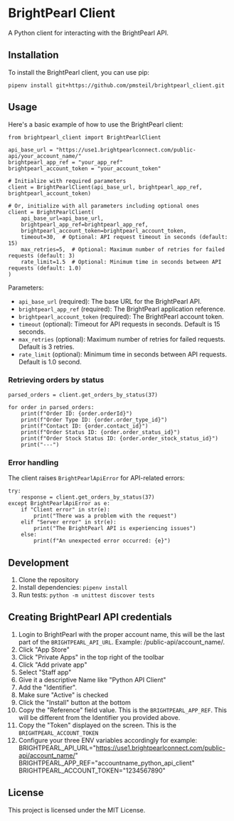 # BrightPearl Client

A Python client for interacting with the BrightPearl API.

## Installation

To install the BrightPearl client, you can use pip:

```
pipenv install git+https://github.com/pmsteil/brightpearl_client.git
```

## Usage

Here's a basic example of how to use the BrightPearl client:

```
from brightpearl_client import BrightPearlClient

api_base_url = "https://use1.brightpearlconnect.com/public-api/your_account_name/"
brightpearl_app_ref = "your_app_ref"
brightpearl_account_token = "your_account_token"

# Initialize with required parameters
client = BrightPearlClient(api_base_url, brightpearl_app_ref, brightpearl_account_token)

# Or, initialize with all parameters including optional ones
client = BrightPearlClient(
    api_base_url=api_base_url,
    brightpearl_app_ref=brightpearl_app_ref,
    brightpearl_account_token=brightpearl_account_token,
    timeout=30,  # Optional: API request timeout in seconds (default: 15)
    max_retries=5,  # Optional: Maximum number of retries for failed requests (default: 3)
    rate_limit=1.5  # Optional: Minimum time in seconds between API requests (default: 1.0)
)
```

Parameters:
- `api_base_url` (required): The base URL for the BrightPearl API.
- `brightpearl_app_ref` (required): The BrightPearl application reference.
- `brightpearl_account_token` (required): The BrightPearl account token.
- `timeout` (optional): Timeout for API requests in seconds. Default is 15 seconds.
- `max_retries` (optional): Maximum number of retries for failed requests. Default is 3 retries.
- `rate_limit` (optional): Minimum time in seconds between API requests. Default is 1.0 second.

### Retrieving orders by status


```
parsed_orders = client.get_orders_by_status(37)

for order in parsed_orders:
    print(f"Order ID: {order.orderId}")
    print(f"Order Type ID: {order.order_type_id}")
    print(f"Contact ID: {order.contact_id}")
    print(f"Order Status ID: {order.order_status_id}")
    print(f"Order Stock Status ID: {order.order_stock_status_id}")
    print("---")
```

### Error handling

The client raises `BrightPearlApiError` for API-related errors:

```
try:
    response = client.get_orders_by_status(37)
except BrightPearlApiError as e:
    if "Client error" in str(e):
        print("There was a problem with the request")
    elif "Server error" in str(e):
        print("The BrightPearl API is experiencing issues")
    else:
        print(f"An unexpected error occurred: {e}")
```

## Development

1. Clone the repository
2. Install dependencies: `pipenv install`
3. Run tests: `python -m unittest discover tests`

## Creating BrightPearl API credentials

1. Login to BrightPearl with the proper account name, this will be the last part of the `BRIGHTPEARL_API_URL`. Example: /public-api/account_name/.
2. Click "App Store"
3. Click "Private Apps" in the top right of the toolbar
4. Click "Add private app"
5. Select "Staff app"
6. Give it a descriptive Name like "Python API Client"
7. Add the "Identifier".
8. Make sure "Active" is checked
9. Click the "Install" button at the bottom
10. Copy the "Reference" field value.  This is the `BRIGHTPEARL_APP_REF`. This will be different from the Identifier you provided above.
10. Copy the "Token" displayed on the screen.  This is the `BRIGHTPEARL_ACCOUNT_TOKEN`
11. Configure your three ENV variables accordingly for example:
BRIGHTPEARL_API_URL="https://use1.brightpearlconnect.com/public-api/account_name/"
BRIGHTPEARL_APP_REF="accountname_python_api_client"
BRIGHTPEARL_ACCOUNT_TOKEN="1234567890"

## License

This project is licensed under the MIT License.
